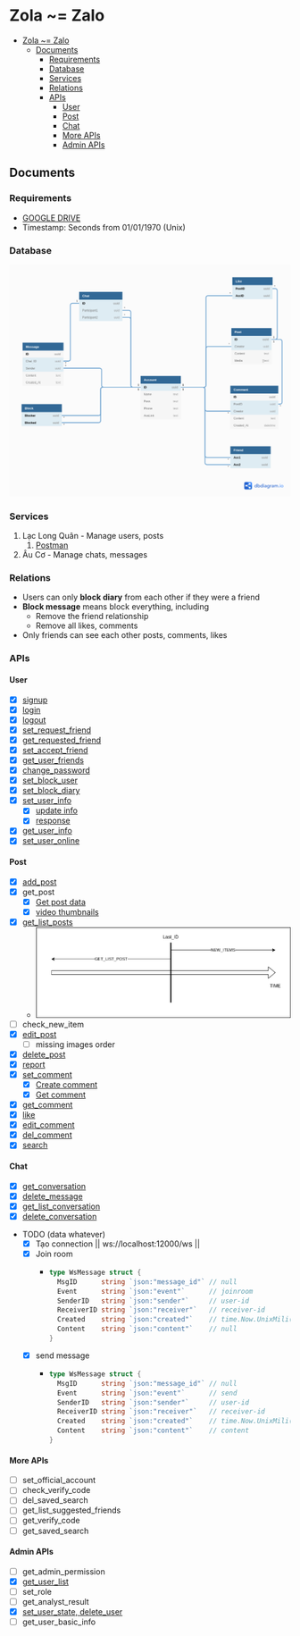 # Zola ~= Zalo

- [Zola ~= Zalo](#zola--zalo)
  - [Documents](#documents)
    - [Requirements](#requirements)
    - [Database](#database)
    - [Services](#services)
    - [Relations](#relations)
    - [APIs](#apis)
      - [User](#user)
      - [Post](#post)
      - [Chat](#chat)
      - [More APIs](#more-apis)
      - [Admin APIs](#admin-apis)

## Documents

### Requirements
- [GOOGLE DRIVE](https://drive.google.com/drive/folders/1ii_FZnXnlrzpcdi5AwqHDAD82lV-0S8T?usp=sharing)
- Timestamp: Seconds from 01/01/1970 (Unix)
### Database
![Diagram](docs/Zola.png)

### Services
1. Lạc Long Quân - Manage users, posts
   1. [Postman](docs/Zola.postman_collection.json)
2. Âu Cơ - Manage chats, messages

### Relations
- Users can only **block diary** from each other if they were a friend
- **Block message** means block everything, including
  - Remove the friend relationship
  - Remove all likes, comments
- Only friends can see each other posts, comments, likes

### APIs
#### User
- [x] [signup](https://github.com/thanhpp/zola/commit/1a1bef3d247af842f8c1a16e8a4abea2c158e953)
- [x] [login](https://github.com/thanhpp/zola/issues/1)
- [x] [logout](https://github.com/thanhpp/zola/issues/3)
- [x] [set_request_friend](https://github.com/thanhpp/zola/issues/21)
- [x] [get_requested_friend](https://github.com/thanhpp/zola/issues/63)
- [x] [set_accept_friend](https://github.com/thanhpp/zola/issues/21)
- [x] [get_user_friends](https://github.com/thanhpp/zola/issues/65)
- [x] [change_password](https://github.com/thanhpp/zola/issues/26)
- [x] [set_block_user](https://github.com/thanhpp/zola/issues/19)
- [x] [set_block_diary](https://github.com/thanhpp/zola/issues/67)
- [x] [set_user_info](https://github.com/thanhpp/zola/issues/58)
  - [x] [update info](https://github.com/thanhpp/zola/issues/58)
  - [x] [response](https://github.com/thanhpp/zola/issues/60)
- [x] [get_user_info](https://github.com/thanhpp/zola/issues/55)
- [x] [set_user_online](https://github.com/thanhpp/zola/issues/73)

#### Post
- [x] [add_post](https://github.com/thanhpp/zola/issues/5)
- [x] get_post
  - [x] [Get post data](https://github.com/thanhpp/zola/issues/41)
  - [x] [video thumbnails](https://github.com/thanhpp/zola/issues/42)
- [x] [get_list_posts](https://github.com/thanhpp/zola/issues/85)
  - ![](docs/get_list_post.png)
- [ ] check_new_item
- [x] [edit_post](https://github.com/thanhpp/zola/issues/7)
  - [ ] missing images order
- [x] [delete_post](https://github.com/thanhpp/zola/issues/17)
- [x] [report](https://github.com/thanhpp/zola/issues/10)
- [x] [set_comment](https://github.com/thanhpp/zola/issues/28)
  - [x] [Create comment](https://github.com/thanhpp/zola/issues/28)
  - [x] [Get comment](https://github.com/thanhpp/zola/issues/83)
- [x] [get_comment](https://github.com/thanhpp/zola/issues/81)
- [x] [like](https://github.com/thanhpp/zola/issues/15)
- [x] [edit_comment](https://github.com/thanhpp/zola/issues/30)
- [x] [del_comment](https://github.com/thanhpp/zola/issues/31)
- [x] [search](https://github.com/thanhpp/zola/issues/102)

#### Chat
- [x] [get_conversation](https://github.com/thanhpp/zola/issues/94)
- [x] [delete_message](https://github.com/thanhpp/zola/issues/94)
- [x] [get_list_conversation](https://github.com/thanhpp/zola/issues/94)
- [x] [delete_conversation](https://github.com/thanhpp/zola/issues/94)

- TODO (data whatever)
  - [x] Tạo connection || ws://localhost:12000/ws ||
  - [x] Join room
    - ```go
      type WsMessage struct {
        MsgID      string `json:"message_id"` // null
        Event      string `json:"event"`      // joinroom
        SenderID   string `json:"sender"`     // user-id
        ReceiverID string `json:"receiver"`   // receiver-id
        Created    string `json:"created"`    // time.Now.UnixMili()
        Content    string `json:"content"`    // null
      }
      ```
  - [x] send message
    - ```go
      type WsMessage struct {
        MsgID      string `json:"message_id"` // null
        Event      string `json:"event"`      // send
        SenderID   string `json:"sender"`     // user-id
        ReceiverID string `json:"receiver"`   // receiver-id
        Created    string `json:"created"`    // time.Now.UnixMili()
        Content    string `json:"content"`    // content
      }
      ```

#### More APIs
- [ ] set_official_account
- [ ] check_verify_code
- [ ] del_saved_search
- [ ] get_list_suggested_friends
- [ ] get_verify_code
- [ ] get_saved_search

#### Admin APIs
- [ ] get_admin_permission
- [x] [get_user_list](https://github.com/thanhpp/zola/issues/69)
- [ ] set_role
- [ ] get_analyst_result
- [x] [set_user_state, delete_user](https://github.com/thanhpp/zola/issues/87)
- [ ] get_user_basic_info
